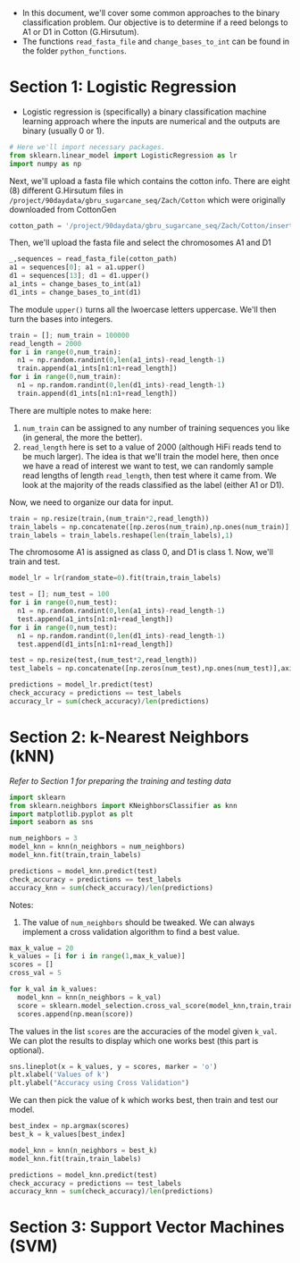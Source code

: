 - In this document, we'll cover some common approaches to the binary classification problem.  Our objective is to determine if a reed belongs to A1 or D1 in Cotton (G.Hirsutum).
- The functions ```read_fasta_file``` and ```change_bases_to_int``` can be found in the folder ```python_functions```.



# Section 1: Logistic Regression
- Logistic regression is (specifically) a binary classification machine learning approach where the inputs are numerical and the outputs are binary (usually 0 or 1).

```python
# Here we'll import necessary packages.
from sklearn.linear_model import LogisticRegression as lr
import numpy as np
```

Next, we'll upload a fasta file which contains the cotton info.  There are eight (8) different G.Hirsutum files in ```/project/90daydata/gbru_sugarcane_seq/Zach/Cotton``` which were originally downloaded from CottonGen
```python
cotton_path = '/project/90daydata/gbru_sugarcane_seq/Zach/Cotton/insert_cotton_file_of_interest_here.fa'
```

Then, we'll upload the fasta file and select the chromosomes A1 and D1
```python
_,sequences = read_fasta_file(cotton_path)
a1 = sequences[0]; a1 = a1.upper()
d1 = sequences[13]; d1 = d1.upper()
a1_ints = change_bases_to_int(a1)
d1_ints = change_bases_to_int(d1)
```
The module ```upper()``` turns all the lwoercase letters uppercase.  We'll then turn the bases into integers.  

```python
train = []; num_train = 100000
read_length = 2000
for i in range(0,num_train):
  n1 = np.random.randint(0,len(a1_ints)-read_length-1)
  train.append(a1_ints[n1:n1+read_length])
for i in range(0,num_train):
  n1 = np.random.randint(0,len(d1_ints)-read_length-1)
  train.append(d1_ints[n1:n1+read_length])
```

There are multiple notes to make here:
1.  ```num_train``` can be assigned to any number of training sequences you like (in general, the more the better).
2.  ```read_length``` here is set to a value of 2000 (although HiFi reads tend to be much larger).  The idea is that we'll train the model here, then once we have a read of interest we want to test, we can randomly sample read lengths of length ```read_length```, then test where it came from.  We look at the majority of the reads classified as the label (either A1 or D1).

Now, we need to organize our data for input.
```python
train = np.resize(train,(num_train*2,read_length))
train_labels = np.concatenate([np.zeros(num_train),np.ones(num_train)],axis=0)
train_labels = train_labels.reshape(len(train_labels),1)
```

The chromosome A1 is assigned as class 0, and D1 is class 1.  Now, we'll train and test.

```python
model_lr = lr(random_state=0).fit(train,train_labels)

test = []; num_test = 100
for i in range(0,num_test):
  n1 = np.random.randint(0,len(a1_ints)-read_length-1)
  test.append(a1_ints[n1:n1+read_length])
for i in range(0,num_test):
  n1 = np.random.randint(0,len(d1_ints)-read_length-1)
  test.append(d1_ints[n1:n1+read_length])

test = np.resize(test,(num_test*2,read_length))
test_labels = np.concatenate([np.zeros(num_test),np.ones(num_test)],axis=0)

predictions = model_lr.predict(test)
check_accuracy = predictions == test_labels
accuracy_lr = sum(check_accuracy)/len(predictions)
```

# Section 2:  k-Nearest Neighbors (kNN)
*Refer to Section 1 for preparing the training and testing data*

```python
import sklearn
from sklearn.neighbors import KNeighborsClassifier as knn
import matplotlib.pyplot as plt
import seaborn as sns

num_neighbors = 3
model_knn = knn(n_neighbors = num_neighbors)
model_knn.fit(train,train_labels)

predictions = model_knn.predict(test)
check_accuracy = predictions == test_labels
accuracy_knn = sum(check_accuracy)/len(predictions)
```

Notes:
1.  The value of ```num_neighbors``` should  be tweaked.  We can always implement a cross validation algorithm to find a best value.  

```python
max_k_value = 20
k_values = [i for i in range(1,max_k_value)]
scores = []
cross_val = 5

for k_val in k_values:
  model_knn = knn(n_neighbors = k_val)
  score = sklearn.model_selection.cross_val_score(model_knn,train,train_labels,cv = cross_val)
  scores.append(np.mean(score))
```

The values in the list ```scores``` are the accuracies of the model given ```k_val```.  We can plot the results to display which one works best (this part is optional).

```python
sns.lineplot(x = k_values, y = scores, marker = 'o')
plt.xlabel('Values of k')
plt.ylabel("Accuracy using Cross Validation")
```

We can then pick the value of k which works best, then train and test our model.

```python
best_index = np.argmax(scores)
best_k = k_values[best_index]

model_knn = knn(n_neighbors = best_k)
model_knn.fit(train,train_labels)

predictions = model_knn.predict(test)
check_accuracy = predictions == test_labels
accuracy_knn = sum(check_accuracy)/len(predictions)
```


# Section 3:  Support Vector Machines (SVM)
